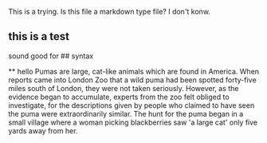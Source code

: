 This is a trying.
Is this file a markdown type file?
I don't konw.
## this is a test 
sound good for ## syntax

** hello
Pumas are large, cat-like animals which are found in America.
When reports came into London Zoo that a wild puma had been spotted forty-five miles south of London, 
they were not taken seriously.
However, as the evidence began to accumulate, experts from the zoo felt obliged to investigate, 
for the descriptions given by people who claimed to have seen the puma were extraordinarily similar.
The hunt for the puma began in a small village where a woman picking blackberries saw 'a large cat' 
only five yards away from her.

